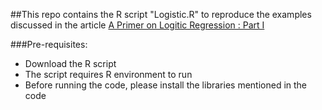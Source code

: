 ##This repo contains the R script "Logistic.R" to reproduce the examples discussed in the article [A Primer on Logitic Regression : Part I](https://blog.clevertap.com/a-primer-on-logistic-regression-part-i/)


###Pre-requisites:
+ Download the R script
+ The script requires R environment to run
+ Before running the code, please install the libraries mentioned in the code


